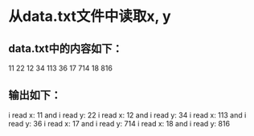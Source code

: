 # 从data.txt文件中读取x, y
## data.txt中的内容如下：
  11 22
  12 34
  113 36
  17 714
  18 816

## 输出如下：
  i read x: 11   and i read y: 22
  i read x: 12   and i read y: 34
  i read x: 113   and i read y: 36
  i read x: 17   and i read y: 714
  i read x: 18   and i read y: 816
